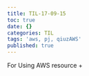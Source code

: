 ```yaml
---
title: TIL-17-09-15
toc: true
date: {}
categories: TIL
tags: 'aws, pj, qiuzAWS'
published: true
---
```


For Using AWS resource + 
